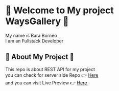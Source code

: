 # :tada: Welcome to My project WaysGallery :tada:

My name is Bara Borneo <br />
I am an Fullstack Developer
<br />

## :bell: About My Project :bell:

This repo is about REST API for my project <br />
you can check for server side Repo :point_right: [Here](https://github.com/barared28/DWF19FDFX_waysgallery_api "Waysgalley Backend") <br />
and you can visit Live Preview :point_right: [Here](https://ways-gallery.netlify.app/ "WaysGallery Live Preview") <br />
